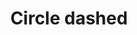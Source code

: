 ---
title: Circle dashed
tags: ["circle", "dashed", "shape", "geometry", "design", "pattern", "outline"]
icon: circle-dashed
svg: '<svg xmlns="http://www.w3.org/2000/svg" width="24" height="24" fill="none" viewBox="0 0 24 24" stroke-width="1.5" stroke-linecap="round" stroke-linejoin="round" stroke="currentColor"><path stroke-dasharray="3 3" d="M21 12a9 9 0 1 1-18 0 9 9 0 0 1 18 0Z"/></svg>'
---